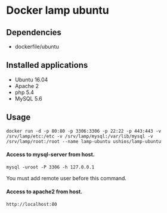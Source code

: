 Docker lamp ubuntu
==================

Dependencies
------------

- dockerfile/ubuntu

Installed applications
-----------------------

- Ubuntu 16.04
- Apache 2
- php 5.4
- MySQL 5.6

Usage
-----

    docker run -d -p 80:80 -p 3306:3306 -p 22:22 -p 443:443 -v /srv/lamp/etc:/etc -v /srv/lamp/mysql:/var/lib/mysql -v /srv/lamp/root:/root --name lamp-ubuntu ushios/lamp-ubuntu


#### Access to mysql-server from host.

    mysql -uroot -P 3306 -h 127.0.0.1

You must add remote user before this command.

#### Access to apache2 from host.

    http://localhost:80

